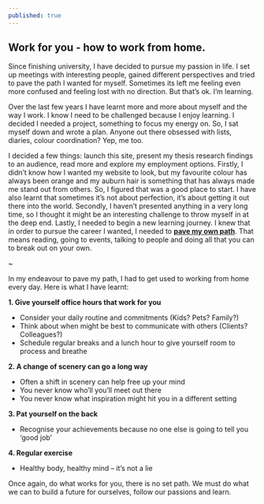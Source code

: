 ```yaml
---
published: true
---
```

## Work for you - how to work from home.

Since finishing university, I have decided to pursue my passion in life. I set up meetings with interesting people, gained different perspectives and tried to pave the path I wanted for myself. Sometimes its left me feeling even more confused and feeling lost with no direction. But that’s ok. I’m learning. 

Over the last few years I have learnt more and more about myself and the way I work. I know I need to be challenged because I enjoy learning. I decided I needed a project, something to focus my energy on. So, I sat myself down and wrote a plan. Anyone out there obsessed with lists, diaries, colour coordination? Yep, me too. 

I decided a few things: launch this site, present my thesis research findings to an audience, read more and explore my employment options. Firstly, I didn’t know how I wanted my website to look, but my favourite colour has always been orange and my auburn hair is something that has always made me stand out from others. So, I figured that was a good place to start. I have also learnt that sometimes it’s not about perfection, it’s about getting it out there into the world. Secondly, I haven’t presented anything in a very long time, so I thought it might be an interesting challenge to throw myself in at the deep end. Lastly, I needed to begin a new learning journey. I knew that in order to pursue the career I wanted, I needed to **[pave my own path](http://catherineritchie.co.uk/2018/06/06/pave-your-own-path.html)**. That means reading, going to events, talking to people and doing all that you can to break out on your own. 

~

In my endeavour to pave my path, I had to get used to working from home every day. Here is what I have learnt: 

**1.	Give yourself office hours that work for you**
- Consider your daily routine and commitments (Kids? Pets? Family?)
- Think about when might be best to communicate with others (Clients? Colleagues?)
- Schedule regular breaks and a lunch hour to give yourself room to process and breathe



**2.	A change of scenery can go a long way**
- Often a shift in scenery can help free up your mind 
- You never know who’ll you’ll meet out there
- You never know what inspiration might hit you in a different setting



**3.	Pat yourself on the back**
- Recognise your achievements because no one else is going to tell you ‘good job’



**4.	Regular exercise**
- Healthy body, healthy mind – it’s not a lie



Once again, do what works for you, there is no set path. We must do what we can to build a future for ourselves, follow our passions and learn.
